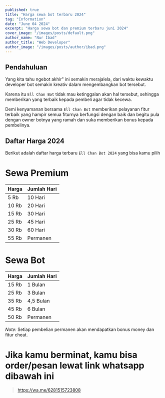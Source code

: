 ```yaml
---
published: true
title: "Harga sewa bot terbaru 2024"
tag: "Information"
date: "June 04 2024"
excerpt: "Harga sewa bot dan premium terbaru juni 2024"
cover_image: "/images/posts/default.png"
author_name: "Nur Ibad"
author_title: "Web Developer"
author_image: "/images/posts/author/ibad.png"
---
```


## Pendahuluan

Yang kita tahu ngebot akhir" ini semakin merajalela, dari waktu kewaktu developer bot semakin kreativ dalam mengembangkan bot tersebut.

Karena itu `Ell Chan Bot` tidak mau ketinggalan akan hal tersebut, sehingga memberikan yang terbaik kepada pembeli agar tidak kecewa.

Demi kenyamanan bersama `Ell Chan Bot` memberikan pelayanan fitur terbaik yang hampir semua fiturnya berfungsi dengan baik dan begitu pula dengan owner botnya yang ramah dan suka memberikan bonus kepada pembelinya.

## Daftar Harga 2024

Berikut adalah daftar harga terbaru `Ell Chan Bot 2024` yang bisa kamu pilih

# Sewa Premium

| Harga      | Jumlah Hari                     |
| ---------- | ------------------------------- |
| 5 Rb       | 10 Hari                         |
| 10 Rb      | 20 Hari                         |
| 15 Rb      | 30 Hari                         |
| 25 Rb      | 45 Hari                         |
| 30 Rb      | 60 Hari                         |
| 55 Rb      | Permanen                        |

# Sewa Bot

| Harga      | Jumlah Hari                     |
| ---------- | ------------------------------- |
| 15 Rb      | 1 Bulan                         |
| 25 Rb      | 3 Bulan                         |
| 35 Rb      | 4,5 Bulan                       |
| 45 Rb      | 6 Bulan                         |
| 50 Rb      | Permanen                        |

*Note:* Setiap pembelian permanen akan mendapatkan bonus money dan fitur cheat.

# Jika kamu berminat, kamu bisa order/pesan lewat link whatsapp dibawah ini

> https://wa.me/6281515723808
> 
